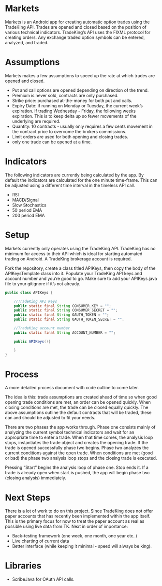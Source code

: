 # Markets
Markets is an Android app for creating automatic option trades using the TradeKing API. Trades are opened and closed based on the position of various technical indicators. TradeKing’s API uses the FIXML protocol for creating orders. Any exchange traded option symbols can be entered, analyzed, and traded.

# Assumptions
Markets makes a few assumptions to speed up the rate at which trades are opened and closed.
* Put and call options are opened depending on direction of the trend.
* Premium is never sold, contracts are only purchased.
* Strike price: purchased at-the-money for both put and calls.
* Expiry Date: if running on Monday or Tuesday, the current week’s expiration. If trading Wednesday - Friday, the following weeks expiration. This is to keep delta up so fewer movements of the underlying are required.
* Quantity: 10 contracts - usually only requires a few cents movement in the contract price to overcome the brokers commissions.
* Limit orders are used for both opening and closing trades.
* only one trade can be opened at a time.

# Indicators
The following indicators are currently being calculated by the app. By default the indicators are calculated for the one minute time-frame. This can be adjusted using a different time interval in the timeless API call.
* RSI
* MACD/Signal
* Slow Stochastics
* 50 period EMA
* 200 period EMA

# Setup
Markets currently only operates using the TradeKing API. TradeKing has no minimum for access to their API which is ideal for starting automated trading on Android. A TradeKing brokerage account is required.

Fork the repository, create a class titled APIKeys, then copy the body of the APIKeysTemplate class into it. Populate your TradeKing API keys and account number and you’re good to go. Make sure to add your APIKeys.java file to your gitignore if it’s not already.
```java
public class APIKeys {

    //TradeKing API Keys
    public static final String CONSUMER_KEY = "";
    public static final String CONSUMER_SECRET = "";
    public static final String OAUTH_TOKEN = "";
    public static final String OAUTH_TOKEN_SECRET = "";

    //TradeKing account number
    public static final String ACCOUNT_NUMBER = "";

    public APIKeys(){

    }
}
```

# Process
A more detailed process document with code outline to come later.

The idea is this: trade assumptions are created ahead of time so when good opening trade conditions are met, an order can be opened quickly. When closing conditions are met, the trade can be closed equally quickly. The above assumptions outline the default contracts that will be traded, these can and should be adjusted to fit your needs.

There are two phases the app works through. Phase one consists mainly of analyzing the current symbol technical indicators and wait for an appropriate time to enter a trade. When that time comes, the analysis loop stops, instantiates the trade object and creates the opening trade. If the trade is opened successfully phase two begins. Phase two analyzes the current conditions against the open trade. When conditions are met (good or bad) the phase two analysis loop stops and the closing trade is executed. 

Pressing “Start” begins the analysis loop of phase one. Stop ends it. If a trade is already open when start is pushed, the app will begin phase two (closing analysis) immediately.

# Next Steps
There is a lot of work to do on this project. Since TradeKing does not offer paper accounts that has recently been implemented within the app itself. This is the primary focus for now to treat the paper account as real as possible using live data from TK. Next in order of importance:
* Back-testing framework (one week, one month, one year etc..)
* Live charting of current data
* Better interface (while keeping it minimal - speed will always be king).

# Libraries
* ScribeJava for OAuth API calls.